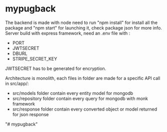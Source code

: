 # mypugback

The backend is made with node
need to run "npm install" for install all the package and "npm start" for launching it, check package json for more info.
Server build with express framework, need an .env file with :

- PORT
- JWTSECRET
- DBURL
- STRIPE_SECRET_KEY
  
JWTSECRET has to be generated for encryption.

Architecture is monolith, each files in folder are made for a specific API call in src/app/:
- src/models folder contain every entity model for mongodb
- src/repository folder contain every query for mongodb with monk framework
- src/response folder contain every converted object or model returned for json response


"# mypugback" 
